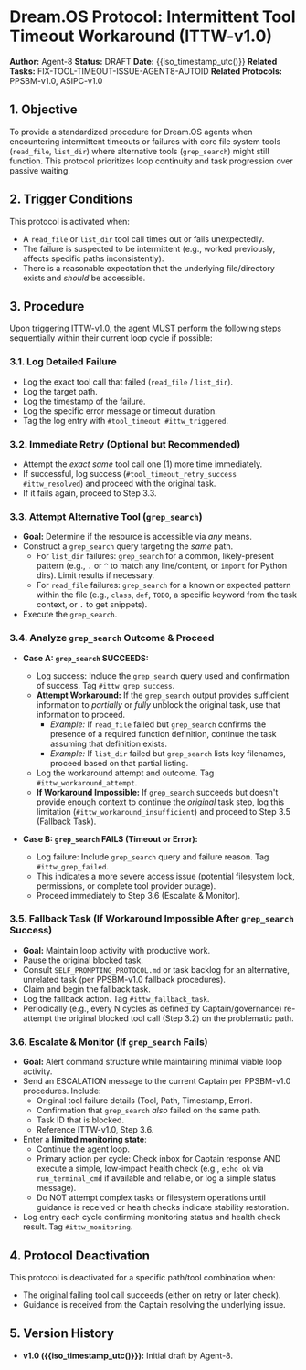 # Dream.OS Protocol: Intermittent Tool Timeout Workaround (ITTW-v1.0)

**Author:** Agent-8
**Status:** DRAFT
**Date:** {{iso_timestamp_utc()}}
**Related Tasks:** FIX-TOOL-TIMEOUT-ISSUE-AGENT8-AUTOID
**Related Protocols:** PPSBM-v1.0, ASIPC-v1.0

## 1. Objective

To provide a standardized procedure for Dream.OS agents when encountering intermittent timeouts or failures with core file system tools (`read_file`, `list_dir`) where alternative tools (`grep_search`) might still function. This protocol prioritizes loop continuity and task progression over passive waiting.

## 2. Trigger Conditions

This protocol is activated when:
- A `read_file` or `list_dir` tool call times out or fails unexpectedly.
- The failure is suspected to be intermittent (e.g., worked previously, affects specific paths inconsistently).
- There is a reasonable expectation that the underlying file/directory exists and *should* be accessible.

## 3. Procedure

Upon triggering ITTW-v1.0, the agent MUST perform the following steps sequentially within their current loop cycle if possible:

### 3.1. Log Detailed Failure
- Log the exact tool call that failed (`read_file` / `list_dir`).
- Log the target path.
- Log the timestamp of the failure.
- Log the specific error message or timeout duration.
- Tag the log entry with `#tool_timeout #ittw_triggered`.

### 3.2. Immediate Retry (Optional but Recommended)
- Attempt the *exact same* tool call one (1) more time immediately.
- If successful, log success (`#tool_timeout_retry_success #ittw_resolved`) and proceed with the original task.
- If it fails again, proceed to Step 3.3.

### 3.3. Attempt Alternative Tool (`grep_search`)
- **Goal:** Determine if the resource is accessible via *any* means.
- Construct a `grep_search` query targeting the *same* path.
    - For `list_dir` failures: `grep_search` for a common, likely-present pattern (e.g., `.` or `^` to match any line/content, or `import` for Python dirs). Limit results if necessary.
    - For `read_file` failures: `grep_search` for a known or expected pattern within the file (e.g., `class`, `def`, `TODO`, a specific keyword from the task context, or `.` to get snippets).
- Execute the `grep_search`.

### 3.4. Analyze `grep_search` Outcome & Proceed

- **Case A: `grep_search` SUCCEEDS:**
    - Log success: Include the `grep_search` query used and confirmation of success. Tag `#ittw_grep_success`.
    - **Attempt Workaround:** If the `grep_search` output provides sufficient information to *partially* or *fully* unblock the original task, use that information to proceed.
        - *Example:* If `read_file` failed but `grep_search` confirms the presence of a required function definition, continue the task assuming that definition exists.
        - *Example:* If `list_dir` failed but `grep_search` lists key filenames, proceed based on that partial listing.
    - Log the workaround attempt and outcome. Tag `#ittw_workaround_attempt`.
    - **If Workaround Impossible:** If `grep_search` succeeds but doesn't provide enough context to continue the *original* task step, log this limitation (`#ittw_workaround_insufficient`) and proceed to Step 3.5 (Fallback Task).

- **Case B: `grep_search` FAILS (Timeout or Error):**
    - Log failure: Include `grep_search` query and failure reason. Tag `#ittw_grep_failed`.
    - This indicates a more severe access issue (potential filesystem lock, permissions, or complete tool provider outage).
    - Proceed immediately to Step 3.6 (Escalate & Monitor).

### 3.5. Fallback Task (If Workaround Impossible After `grep_search` Success)
- **Goal:** Maintain loop activity with productive work.
- Pause the original blocked task.
- Consult `SELF_PROMPTING_PROTOCOL.md` or task backlog for an alternative, unrelated task (per PPSBM-v1.0 fallback procedures).
- Claim and begin the fallback task.
- Log the fallback action. Tag `#ittw_fallback_task`.
- Periodically (e.g., every N cycles as defined by Captain/governance) re-attempt the original blocked tool call (Step 3.2) on the problematic path.

### 3.6. Escalate & Monitor (If `grep_search` Fails)
- **Goal:** Alert command structure while maintaining minimal viable loop activity.
- Send an ESCALATION message to the current Captain per PPSBM-v1.0 procedures. Include:
    - Original tool failure details (Tool, Path, Timestamp, Error).
    - Confirmation that `grep_search` *also* failed on the same path.
    - Task ID that is blocked.
    - Reference ITTW-v1.0, Step 3.6.
- Enter a **limited monitoring state**:
    - Continue the agent loop.
    - Primary action per cycle: Check inbox for Captain response AND execute a simple, low-impact health check (e.g., `echo ok` via `run_terminal_cmd` if available and reliable, or log a simple status message).
    - Do NOT attempt complex tasks or filesystem operations until guidance is received or health checks indicate stability restoration.
- Log entry each cycle confirming monitoring status and health check result. Tag `#ittw_monitoring`.

## 4. Protocol Deactivation

This protocol is deactivated for a specific path/tool combination when:
- The original failing tool call succeeds (either on retry or later check).
- Guidance is received from the Captain resolving the underlying issue.

## 5. Version History

- **v1.0 ({{iso_timestamp_utc()}}):** Initial draft by Agent-8.
